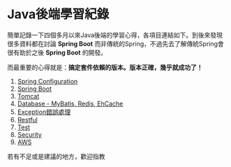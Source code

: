 # Java後端學習紀錄

簡單記錄一下四個多月以來Java後端的學習心得，各項目連結如下。到後來發現很多資料都在討論 **Spring Boot** 而非傳統的Spring，不過先去了解傳統Spring會很有助於之後 **Spring Boot** 的開發。

而最重要的心得就是：**搞定套件依賴的版本。版本正確，幾乎就成功了！**

1. [Spring Configuration]()
2. [Spring Boot]()
3. [Tomcat]()
4. [Database - MyBatis, Redis, EhCache]()
5. [Exception錯誤處理]()
6. [Restful]()
7. [Test]()
8. [Security]()
9. [AWS]()

若有不足或是建議的地方，歡迎指教
